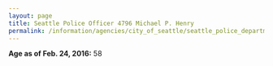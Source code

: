 ```yaml
---
layout: page
title: Seattle Police Officer 4796 Michael P. Henry
permalink: /information/agencies/city_of_seattle/seattle_police_department/copbook/4796/
---
```


**Age as of Feb. 24, 2016:** 58
